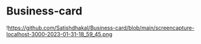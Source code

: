 # Business-card

!https://github.com/Satishdhakal/Business-card/blob/main/screencapture-localhost-3000-2023-01-31-18_59_45.png
